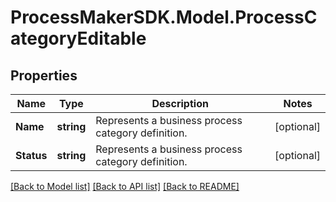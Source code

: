 
# ProcessMakerSDK.Model.ProcessCategoryEditable

## Properties

Name | Type | Description | Notes
------------ | ------------- | ------------- | -------------
**Name** | **string** | Represents a business process category definition. | [optional] 
**Status** | **string** | Represents a business process category definition. | [optional] 

[[Back to Model list]](../README.md#documentation-for-models)
[[Back to API list]](../README.md#documentation-for-api-endpoints)
[[Back to README]](../README.md)

